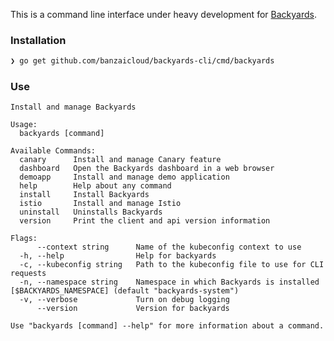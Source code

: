 This is a command line interface under heavy development for [Backyards](https://banzaicloud.com/blog/istio-the-easy-way/).

### Installation

```bash
❯ go get github.com/banzaicloud/backyards-cli/cmd/backyards
```

### Use

```text
Install and manage Backyards

Usage:
  backyards [command]

Available Commands:
  canary      Install and manage Canary feature
  dashboard   Open the Backyards dashboard in a web browser
  demoapp     Install and manage demo application
  help        Help about any command
  install     Install Backyards
  istio       Install and manage Istio
  uninstall   Uninstalls Backyards
  version     Print the client and api version information

Flags:
      --context string      Name of the kubeconfig context to use
  -h, --help                Help for backyards
  -c, --kubeconfig string   Path to the kubeconfig file to use for CLI requests
  -n, --namespace string    Namespace in which Backyards is installed [$BACKYARDS_NAMESPACE] (default "backyards-system")
  -v, --verbose             Turn on debug logging
      --version             Version for backyards

Use "backyards [command] --help" for more information about a command.
```
